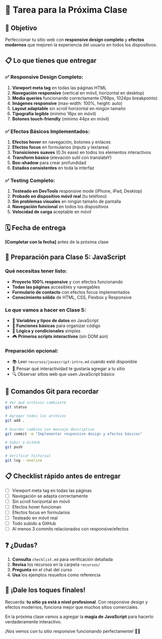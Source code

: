 # 📝 Tarea para la Próxima Clase

## 🎯 Objetivo
Perfeccionar tu sitio web con **responsive design completo** y **efectos modernos** que mejoren la experiencia del usuario en todos los dispositivos.

## 📋 Lo que tienes que entregar

### ✅ Responsive Design Completo:
1. **Viewport meta tag** en todas las páginas HTML
2. **Navegación responsive** (vertical en móvil, horizontal en desktop)
3. **Media queries** funcionando correctamente (768px, 1024px breakpoints)
4. **Imágenes responsive** (max-width: 100%, height: auto)
5. **Layout adaptable** sin scroll horizontal en ningún tamaño
6. **Tipografía legible** (mínimo 16px en móvil)
7. **Botones touch-friendly** (mínimo 44px en móvil)

### ✅ Efectos Básicos Implementados:
1. **Efectos hover** en navegación, botones y enlaces
2. **Efectos focus** en formularios (inputs y textarea)
3. **Transiciones suaves** (0.3s ease) en todos los elementos interactivos
4. **Transform básico** (elevación sutil con translateY)
5. **Box-shadow** para crear profundidad
6. **Estados consistentes** en toda la interfaz

### ✅ Testing Completo:
1. **Testeado en DevTools** responsive mode (iPhone, iPad, Desktop)
2. **Probado en dispositivo móvil real** (tu teléfono)
3. **Sin problemas visuales** en ningún tamaño de pantalla
4. **Navegación funcional** en todos los dispositivos
5. **Velocidad de carga** aceptable en móvil

## 🗓️ Fecha de entrega
**[Completar con la fecha]** antes de la próxima clase

## 📱 Preparación para Clase 5: JavaScript

### Qué necesitas tener listo:
- **Proyecto 100% responsive** y con efectos funcionando
- **Todas las páginas** accesibles y navegables
- **Formulario de contacto** con efectos focus implementados
- **Conocimiento sólido** de HTML, CSS, Flexbox y Responsive

### Lo que vamos a hacer en Clase 5:
- 🔢 **Variables y tipos de datos** en JavaScript
- 🎯 **Funciones básicas** para organizar código
- 💭 **Lógica y condicionales** simples
- 🎮 **Primeros scripts interactivos** (sin DOM aún)

### Preparación opcional:
- 📚 Leer `recursos/javascript-intro.md` cuando esté disponible
- 🤔 Pensar qué interactividad te gustaría agregar a tu sitio
- 🔍 Observar sitios web que usen JavaScript básico

## 🔧 Comandos Git para recordar

```bash
# Ver qué archivos cambiaste
git status

# Agregar todos los archivos
git add .

# Guardar cambios con mensaje descriptivo
git commit -m "Implementar responsive design y efectos básicos"

# Subir a GitHub
git push

# Verificar historial
git log --oneline
```

## 📋 Checklist rápido antes de entregar

- [ ] Viewport meta tag en todas las páginas
- [ ] Navegación se adapta correctamente
- [ ] Sin scroll horizontal en móvil
- [ ] Efectos hover funcionan
- [ ] Efectos focus en formularios
- [ ] Testeado en móvil real
- [ ] Todo subido a GitHub
- [ ] Al menos 3 commits relacionados con responsive/efectos

## ❓ ¿Dudas?

1. **Consulta** `checklist.md` para verificación detallada
2. **Revisa** los recursos en la carpeta `recursos/`
3. **Pregunta** en el chat del curso
4. **Usa** los ejemplos resueltos como referencia

## 🚀 ¡Dale los toques finales!

Recuerda: **tu sitio ya está a nivel profesional**. Con responsive design y efectos modernos, funciona mejor que muchos sitios comerciales.

En la próxima clase vamos a agregar la **magia de JavaScript** para hacerlo verdaderamente interactivo.

¡Nos vemos con tu sitio responsive funcionando perfectamente! 📱✨